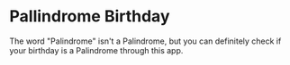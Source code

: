 # Pallindrome Birthday
 The word "Palindrome" isn't a Palindrome, but you can definitely check if your birthday is a Palindrome through this app.
